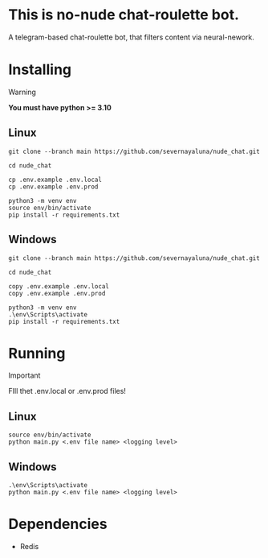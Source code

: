 # This is no-nude chat-roulette bot.

A telegram-based chat-roulette bot, that filters content via neural-nework.

# Installing

> [!WARNING]
> **You must have python >= 3.10**

## Linux

```shell
git clone --branch main https://github.com/severnayaluna/nude_chat.git

cd nude_chat

cp .env.example .env.local
cp .env.example .env.prod

python3 -m venv env
source env/bin/activate
pip install -r requirements.txt
```

## Windows

```shell
git clone --branch main https://github.com/severnayaluna/nude_chat.git

cd nude_chat

copy .env.example .env.local
copy .env.example .env.prod

python3 -m venv env
.\env\Scripts\activate
pip install -r requirements.txt
```

# Running
> [!IMPORTANT]
> FIll thet .env.local or .env.prod files!

## Linux

```shell
source env/bin/activate
python main.py <.env file name> <logging level>
```

## Windows

```shell
.\env\Scripts\activate
python main.py <.env file name> <logging level>
```

# Dependencies
 - Redis
